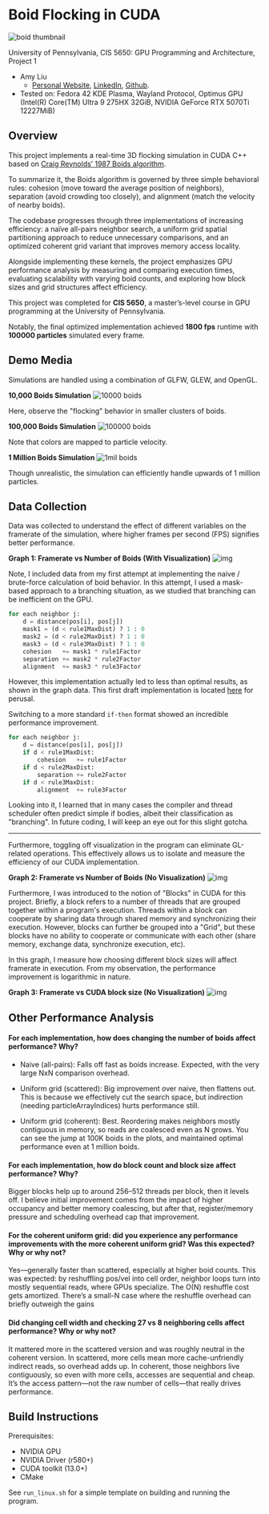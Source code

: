 # Boid Flocking in CUDA

![boid thumbnail](./images/boid_thumbnail.gif)

University of Pennsylvania, CIS 5650: GPU Programming and Architecture, Project 1

- Amy Liu
  - [Personal Website](https://amyliu.dev), [LinkedIn](https://linkedin.com/in/miyalana), [Github](https://github.com/mialana).
- Tested on: Fedora 42 KDE Plasma, Wayland Protocol, Optimus GPU (Intel(R) Core(TM) Ultra 9 275HX 32GiB, NVIDIA GeForce RTX 5070Ti 12227MiB)

## Overview

This project implements a real-time 3D flocking simulation in CUDA C++ based on [Craig Reynolds’ 1987 Boids algorithm](https://team.inria.fr/imagine/files/2014/10/flocks-hers-and-schools.pdf).

To summarize it, the Boids algorithm is governed by three simple behavioral rules: cohesion (move toward the average position of neighbors), separation (avoid crowding too closely), and alignment (match the velocity of nearby boids).

The codebase progresses through three implementations of increasing efficiency: a naïve all-pairs neighbor search, a uniform grid spatial partitioning approach to reduce unnecessary comparisons, and an optimized coherent grid variant that improves memory access locality. 

Alongside implementing these kernels, the project emphasizes GPU performance analysis by measuring and comparing execution times, evaluating scalability with varying boid counts, and exploring how block sizes and grid structures affect efficiency.

This project was completed for **CIS 5650**, a master’s-level course in GPU programming at the University of Pennsylvania.

Notably, the final optimized implementation achieved **1800 fps** runtime with **100000 particles** simulated every frame.

## Demo Media

Simulations are handled using a combination of GLFW, GLEW, and OpenGL.

**10,000 Boids Simulation**
![10000 boids](images/10000_boids.gif)

Here, observe the "flocking" behavior in smaller clusters of boids.

**100,000 Boids Simulation**
![100000 boids](images/100000_boids.gif)

Note that colors are mapped to particle velocity.

**1 Million Boids Simulation**
![1mil boids](images/1mil_boids.gif)

Though unrealistic, the simulation can efficiently handle upwards of 1 million particles.

## Data Collection

Data was collected to understand the effect of different variables on the framerate of the simulation, where higher frames per second (FPS) signifies better performance.

**Graph 1: Framerate vs Number of Boids (With Visualization)**
![img](images/framerate_to_boids_with_visuals.png)

Note, I included data from my first attempt at implementing the naive / brute-force calculation of boid behavior. In this attempt, I used a mask-based approach to a branching situation, as we studied that branching can be inefficient on the GPU. 

```python
for each neighbor j:
    d = distance(pos[i], pos[j])
    mask1 = (d < rule1MaxDist) ? 1 : 0
    mask2 = (d < rule2MaxDist) ? 1 : 0
    mask3 = (d < rule3MaxDist) ? 1 : 0
    cohesion   += mask1 * rule1Factor
    separation += mask2 * rule2Factor
    alignment  += mask3 * rule3Factor
```

However, this implementation actually led to less than optimal results, as shown in the graph data. This first draft implementation is located [here](https://github.com/CIS5650-Fall-2025/Project1-CUDA-Flocking/blob/1d94c9d44171d3223b58e458969b70508d2585a0/src/kernel.cu#L259C1-L304C2) for perusal.

Switching to a more standard `if-then` format showed an incredible performance improvement.

```python
for each neighbor j:
    d = distance(pos[i], pos[j])
    if d < rule1MaxDist:
        cohesion   += rule1Factor
    if d < rule2MaxDist:
        separation += rule2Factor
    if d < rule3MaxDist:
        alignment  += rule3Factor
```

Looking into it, I learned that in many cases the compiler and thread scheduler often predict simple if bodies, albeit their classification as "branching". In future coding, I will keep an eye out for this slight gotcha.

---

Furthermore, toggling off visualization in the program can eliminate GL-related operations. This effectively allows us to isolate and measure the efficiency of our CUDA implementation.

**Graph 2: Framerate vs Number of Boids (No Visualization)**
![img](images/framerate_to_boids_no_visuals.png)

Furthermore, I was introduced to the notion of "Blocks" in CUDA for this project. Briefly, a block refers to a number of threads that are grouped together within a program's execution. Threads within a block can cooperate by sharing data through shared memory and synchronizing their execution. However, blocks can further be grouped into a "Grid", but these blocks have no ability to cooperate or communicate with each other (share memory, exchange data, synchronize execution, etc).

In this graph, I measure how choosing different block sizes will affect framerate in execution. From my observation, the performance improvement is logarithmic in nature.

**Graph 3: Framerate vs CUDA block size (No Visualization)**
![img](images/framerate_to_blocksize.png)

## Other Performance Analysis

#### For each implementation, how does changing the number of boids affect performance? Why?
- Naive (all-pairs): Falls off fast as boids increase. Expected, with the very large NxN comparison overhead.

- Uniform grid (scattered): Big improvement over naive, then flattens out. This is because we effectively cut the search space, but indirection (needing particleArrayIndices) hurts performance still.

- Uniform grid (coherent): Best. Reordering makes neighbors mostly contiguous in memory, so reads are coalesced even as N grows. You can see the jump at 100K boids in the plots, and maintained optimal performance even at 1 million boids.

#### For each implementation, how do block count and block size affect performance? Why?
Bigger blocks help up to around 256–512 threads per block, then it levels off.
I believe initial improvement comes from the impact of higher occupancy and better memory coalescing, but after that, register/memory pressure and scheduling overhead cap that improvement.

#### For the coherent uniform grid: did you experience any performance improvements with the more coherent uniform grid? Was this expected? Why or why not?

Yes—generally faster than scattered, especially at higher boid counts. This was expected: by reshuffling pos/vel into cell order, neighbor loops turn into mostly sequential reads, where GPUs specialize. The O(N) reshuffle cost gets amortized. There’s a small-N case where the reshuffle overhead can briefly outweigh the gains

#### Did changing cell width and checking 27 vs 8 neighboring cells affect performance? Why or why not?

It mattered more in the scattered version and was roughly neutral in the coherent version.
In scattered, more cells mean more cache-unfriendly indirect reads, so overhead adds up. In coherent, those neighbors live contiguously, so even with more cells, accesses are sequential and cheap. It’s the access pattern—not the raw number of cells—that really drives performance.

## Build Instructions

Prerequisites:
- NVIDIA GPU
- NVIDIA Driver (r580+)
- CUDA toolkit (13.0+)
- CMake

See `run_linux.sh` for a simple template on building and running the program.
